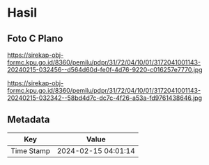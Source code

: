 # Hasil

## Foto C Plano

https://sirekap-obj-formc.kpu.go.id/8360/pemilu/pdpr/31/72/04/10/01/3172041001143-20240215-032456--d564d60d-fe0f-4d76-9220-c016257e7770.jpg

https://sirekap-obj-formc.kpu.go.id/8360/pemilu/pdpr/31/72/04/10/01/3172041001143-20240215-032342--58bd4d7c-dc7c-4f26-a53a-fd9761438646.jpg


## Metadata

| Key        | Value               |
| ---------- | ------------------- |
| Time Stamp | 2024-02-15 04:01:14 |



